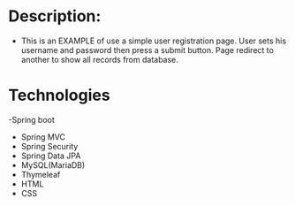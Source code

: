 # Description:
- This is an EXAMPLE of use a simple user registration page. User sets his username and password then press a submit button. Page redirect to another to show all records from database.

# Technologies
-Spring boot
- Spring MVC
- Spring Security
- Spring Data JPA
- MySQL(MariaDB)
- Thymeleaf
- HTML
- CSS
  
